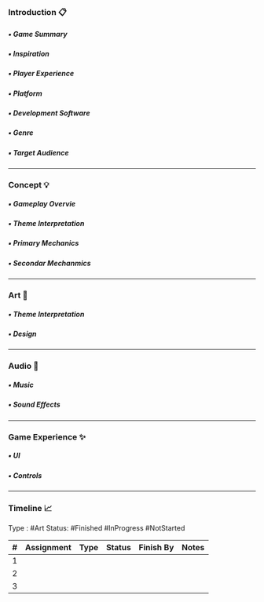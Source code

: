 ### Introduction 📋

##### ▪️ Game Summary
##### ▪️ Inspiration

##### ▪️ Player Experience
##### ▪️ Platform
##### ▪️ Development Software
##### ▪️ Genre
##### ▪️ Target Audience
---
### **Concept** 💡

##### ▪️ Gameplay Overvie
##### ▪️ Theme Interpretation
##### ▪️ Primary Mechanics
##### ▪️ Secondar Mechanmics
---
### **Art** 🎨

##### ▪️ Theme Interpretation
##### ▪️ Design
---
### **Audio** 🎸

##### ▪️ Music
##### ▪️ Sound Effects
---
### **Game Experience** ✨

##### ▪️ UI
##### ▪️ Controls
---
### **Timeline** 📈

Type : #Art
Status: #Finished #InProgress #NotStarted 

| # | Assignment | Type | Status | Finish By | Notes |
| ---- | ---- | :--- | ---- | ---- | ---- |
| 1 |  |  |  |  |  |
| 2 |  |  |  |  |  |
| 3 |  |  |  |  |  |
